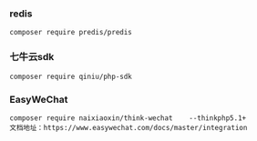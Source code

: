 ### redis
```
composer require predis/predis
```
### 七牛云sdk
```
composer require qiniu/php-sdk
```
### EasyWeChat
```
composer require naixiaoxin/think-wechat    --thinkphp5.1+
文档地址：https://www.easywechat.com/docs/master/integration
```